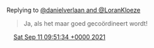 Replying to [@danielverlaan and @LoranKloeze](https://twitter.com/danielverlaan/status/1436603264380948480)

> Ja, als het maar goed gecoördineert wordt\!

<img src="../../media/tweet.ico" width="12" /> [Sat Sep 11 09:51:34 +0000 2021](https://twitter.com/DromerDenker/status/1436628474547118082)